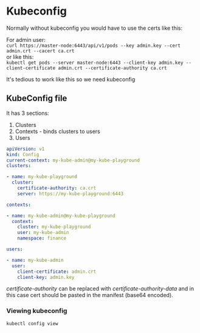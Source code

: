 # Kubeconfig

Normally without kubeconfig you would have to use the certs like this:

For admin user:  
``` curl https://master-node:6443/api/v1/pods --key admin.key --cert admin.crt --cacert ca.crt ```  
or like this:  
``` kubectl get pods --server master-node:6443 --client-key admin.key --client-certificate admin.crt --certificate-authority ca.crt ```  

It's tedious to work like this so we need kubeconfig

## KubeConfig file

It has 3 sections:
1. Clusters
2. Contexts - binds clusters to users
3. Users

```yaml
apiVersion: v1
kind: Config
current-context: my-kube-admin@my-kube-playground
clusters:

- name: my-kube-playground
  cluster:
    certificate-authority: ca.crt
    server: https://my-kube-playground:6443

contexts:

- name: my-kube-admin@my-kube-playground
  context:
    cluster: my-kube-playground
    user: my-kube-admin
    namespace: finance

users:

- name: my-kube-admin
  user:
    client-certificate: admin.crt
    client-key: admin.key
```
_certificate-authority_ can be replaced with _certificate-authority-data_ and in this case cert should be pasted in the manifest (base64 encoded).

### Viewing kubeconfig
``` kubectl config view ```
